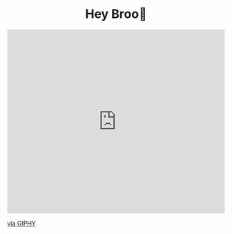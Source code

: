 <h1 align="center">Hey Broo👋</h1>

<div style="width:100%;height:0;padding-bottom:85%;position:relative;"><iframe src="https://giphy.com/embed/J6UJjUEg1ReqjMIAlQ" width="100%" height="100%" style="position:absolute" frameBorder="0" class="giphy-embed" allowFullScreen></iframe></div><p><a href="https://giphy.com/gifs/sara-seth-lily-and-marigold-J6UJjUEg1ReqjMIAlQ">via GIPHY</a></p>

<!--
**Mokhamm-Ilham/Mokhamm-Ilham** is a ✨ _special_ ✨ repository because its `README.md` (this file) appears on your GitHub profile.

Here are some ideas to get you started:

- 🔭 I’m currently working on ...
- 🌱 I’m currently learning ...
- 👯 I’m looking to collaborate on ...
- 🤔 I’m looking for help with ...
- 💬 Ask me about ...
- 📫 How to reach me: ...
- 😄 Pronouns: ...
- ⚡ Fun fact: ...
-->
